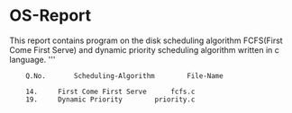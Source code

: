 # OS-Report

This report contains program on the disk scheduling algorithm FCFS(First Come First Serve)
and dynamic priority scheduling algorithm written in c language.
'''
		
		Q.No.		Scheduling-Algorithm		File-Name
		
		14.		First Come First Serve		fcfs.c
		19.		Dynamic Priority		priority.c


